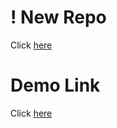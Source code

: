 # ! New Repo
Click [here](https://jiancong0204.github.io/time-we-spent/timewespent.html)


# Demo Link

Click [here](https://jiancong0204.github.io/time-we-spent/timewespent.html)
